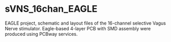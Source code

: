 # sVNS_16chan_EAGLE

EAGLE project, schematic and layout files of the 16-channel selective Vagus Nerve stimulator. Eagle-based 4-layer PCB with SMD assembly were produced using PCBway services.
